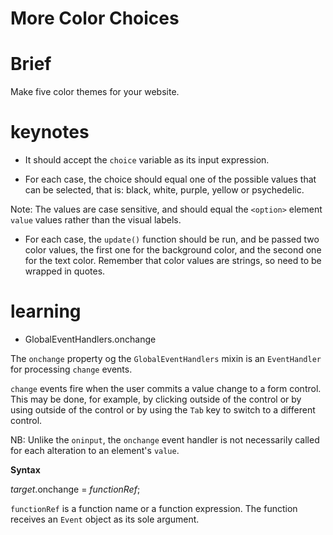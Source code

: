# More Color Choices

# Brief

Make five color themes for your website.

# keynotes

* It should accept the `choice` variable as its input expression.

* For each case, the choice should equal one of the possible values that can be selected, that is: black, white, purple, yellow or psychedelic.

Note: The values are case sensitive, and should equal the `<option>` element `value` values rather than the visual labels.

* For each case, the `update()` function should be run, and be passed two color values, the first one for the background color, and the second one for the text color. Remember that color values are strings, so need to be wrapped in quotes.

# learning

* GlobalEventHandlers.onchange

The `onchange` property og the `GlobalEventHandlers` mixin is an `EventHandler` for processing `change` events.

`change` events fire when the user commits a value change to a form control. This may be done, for example, by clicking outside of the control or by using outside of the control or by using the `Tab` key to switch to a different control.

NB: Unlike the `oninput`, the `onchange` event handler is not necessarily called for each alteration to an element's `value`.

**Syntax**

_target_.onchange = _functionRef_;

`functionRef` is a function name or a function expression. The function receives an `Event` object as its sole argument.
